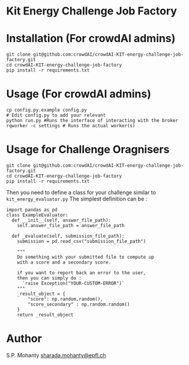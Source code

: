 # Kit Energy Challenge Job Factory


# Installation (For crowdAI admins)
```
git clone git@github.com:crowdAI/crowdAI-KIT-energy-challenge-job-factory.git
cd crowdAI-KIT-energy-challenge-job-factory
pip install -r requirements.txt
```

# Usage (For crowdAI admins)
```
cp config.py.example config.py
# Edit config.py to add your relevant
python run.py #Runs the interface of interacting with the broker
rqworker -c settings # Runs the actual worker(s)
```

# Usage for Challenge Oragnisers
```
git clone git@github.com:crowdAI/crowdAI-KIT-energy-challenge-job-factory.git
cd crowdAI-KIT-energy-challenge-job-factory
pip install -r requirements.txt
```

Then you need to define a class for your challenge similar to `kit_energy_evaluator.py`
The simplest definition can be :
```
import pandas as pd
class ExampleEvaluator:
  def __init__(self, answer_file_path):
    self.answer_file_path = answer_file_path

  def _evaluate(self, submission_file_path):
    submission = pd.read_csv("submission_file_path")

    """
    Do something with your submitted file to compute up
    with a score and a secondary score.

    if you want to report back an error to the user,
    then you can simply do :
      `raise Exception("YOUR-CUSTOM-ERROR")`
    """
    _result_object = {
        "score": np.random.random(),
        "score_secondary" : np.random.random()
    }
    return _result_object
```


# Author
S.P. Mohanty <sharada.mohanty@epfl.ch>    
